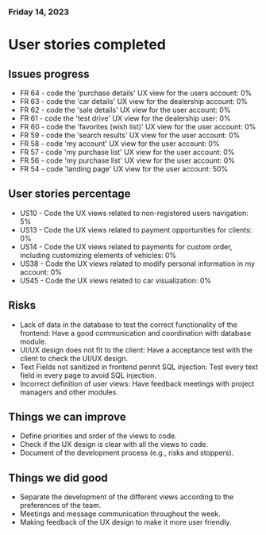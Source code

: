 ### Friday 14, 2023

# User stories completed

## Issues progress
- FR 64 - code the 'purchase details' UX view for the users account: 0%
- FR 63 - code the 'car details' UX view for the dealership account: 0%
- FR 62 - code the 'sale details' UX view for the user account: 0%
- FR 61 - code the 'test drive' UX view for the dealership user: 0%
- FR 60 - code the 'favorites (wish list)' UX view for the user account: 0%
- FR 59 - code the 'search results' UX view for the user account: 0%
- FR 58 - code 'my account' UX view for the user account: 0%
- FR 57 - code 'my purchase list' UX view for the user account: 0%
- FR 56 - code 'my purchase list' UX view for the user account: 0%
- FR 54 - code 'landing page' UX view for the user account: 50%

## User stories percentage
- US10 - Code the UX views related to non-registered users navigation: 5%
- US13 - Code the UX views related to payment opportunities for clients: 0%
- US14 - Code the UX views related to payments for custom order, including customizing elements of vehicles: 0%
- US38 - Code the UX views related to modify personal information in my account: 0%
- US45 - Code the UX views related to car visualization: 0%

## Risks
- Lack of data in the database to test the correct functionality of the frontend: Have a good communication and coordination with database module.
- UI/UX design does not fit to the client: Have a acceptance test with the client to check the UI/UX design.
- Text Fields not sanitized in frontend permit SQL injection: Test every text field in every page to avoid SQL injection.
- Incorrect definition of user views: Have feedback meetings with project managers and other modules.

## Things we can improve
- Define priorities and order of the views to code.
- Check if the UX design is clear with all the views to code.
- Document of the development process (e.g., risks and stoppers).

## Things we did good
- Separate the development of the different views according to the preferences of the team.
- Meetings and message communication throughout the week.
- Making feedback of the UX design to make it more user friendly.